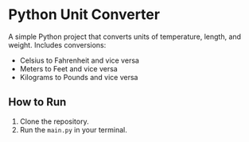 # Python Unit Converter
A simple Python project that converts units of temperature, length, and weight. Includes conversions:
- Celsius to Fahrenheit and vice versa
- Meters to Feet and vice versa
- Kilograms to Pounds and vice versa

## How to Run
1. Clone the repository.
2. Run the `main.py` in your terminal.
